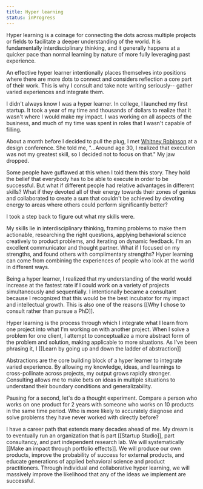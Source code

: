 ```yaml
---
title: Hyper learning
status: inProgress
---
```

Hyper learning is a coinage for connecting the dots across multiple projects or fields to facilitate a deeper understanding of the world. It is fundamentally interdisciplinary thinking, and it generally happens at a quicker pace than normal learning by nature of more fully leveraging past experience.

An effective hyper learner intentionally places themselves into positions where there are more dots to connect and considers reflection a core part of their work. This is why I consult and take note writing seriously-- gather varied experiences and integrate them.

I didn't always know I was a hyper learner. In college, I launched my first startup. It took a year of my time and thousands of dollars to realize that it wasn't where I would make my impact. I was working on all aspects of the business, and much of my time was spent in roles that I wasn't capable of filling.

About a month before I decided to pull the plug, I met [Whitney Robinson](https://www.linkedin.com/in/whitneyrobinson/) at a design conference. She told me, "...Around age 30, I realized that execution was not my greatest skill, so I decided not to focus on that." My jaw dropped.

Some people have guffawed at this when I told them this story. They hold the belief that everybody has to be able to execute in order to be successful. But what if different people had relative advantages in different skills? What if they devoted all of their energy towards their zones of genius and collaborated to create a sum that couldn't be achieved by devoting energy to areas where others could perform significantly better?

I took a step back to figure out what my skills were.

My skills lie in interdisciplinary thinking, framing problems to make them actionable, researching the right questions, applying behavioral science creatively to product problems, and iterating on dynamic feedback. I'm an excellent communicator and thought partner. What if I focused on my strengths, and found others with complimentary strengths? Hyper learning can come from combining the experiences of people who look at the world in different ways.

Being a hyper learner, I realized that my understanding of the world would increase at the fastest rate if I could work on a variety of projects simultaneously and sequentially. I intentionally became a consultant because I recognized that this would be the best incubator for my impact and intellectual growth. This is also one of the reasons [[Why I chose to consult rather than pursue a PhD]].

Hyper learning is the process through which I integrate what I learn from one project into what I'm working on with another project. When I solve a problem for one client, I attempt to conceptualize a more abstract form of the problem and solution, making applicable to more situations. As I've been phrasing it, I [[Learn by going up and down the ladder of abstraction]]

Abstractions are the core building block of a hyper learner to integrate varied experience. By allowing my knowledge, ideas, and learnings to cross-pollinate across projects, my output grows rapidly stronger. Consulting allows me to make bets on ideas in multiple situations to understand their boundary conditions and generalizability.

Pausing for a second, let's do a thought experiment. Compare a person who works on one product for 2 years with someone who works on 10 products in the same time period. Who is more likely to accurately diagnose and solve problems they have never worked with directly before?

I have a career path that extends many decades ahead of me. My dream is to eventually run an organization that is part [[Startup Studio]], part consultancy, and part independent research lab. We will systematically [[Make an impact through portfolio effects]]. We will produce our own products, improve the probability of success for external products, and educate generations of applied behavioral science and product practitioners. Through individual and collaborative hyper learning, we will massively improve the likelihood that any of the ideas we implement are successful.